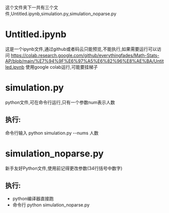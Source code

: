 这个文件夹下一共有三个文件,Untitled.ipynb,simulation.py,simulation_noparse.py

# Untitled.ipynb
这是一个ipynb文件,通过github或者码云只能预览,不能执行,如果需要运行可以访问
https://colab.research.google.com/github/everythingfades/Math-Stats-AP/blob/main/%E7%94%9F%E6%97%A5%E6%82%96%E8%AE%BA/Untitled.ipynb
使用google colab运行,可能要挂梯子

# simulation.py
python文件,可在命令行运行,只有一个参数num表示人数

## 执行:

命令行输入
python simulation.py --nums 人数

# simulation_noparse.py
新手友好Python文件,使用前记得更改参数(34行括号中数字)

## 执行:
- python编译器直接跑
- 命令行 python simulation_noparse.py
